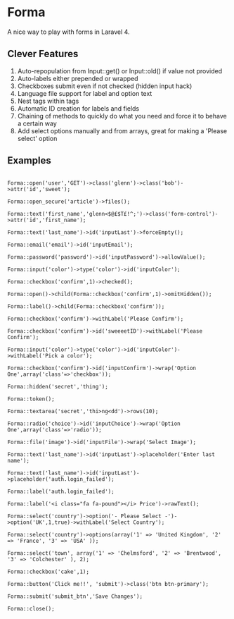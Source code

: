 Forma
=====

A nice way to play with forms in Laravel 4.

Clever Features
---------------

1. Auto-repopulation from Input::get() or Input::old() if value not provided
2. Auto-labels either prepended or wrapped
3. Checkboxes submit even if not checked (hidden input hack)
4. Language file support for label and option text
5. Nest tags within tags
6. Automatic ID creation for labels and fields
7. Chaining of methods to quickly do what you need and force it to behave a certain way
8. Add select options manually and from arrays, great for making a 'Please select' option



Examples
--------

```

Forma::open('user','GET')->class('glenn')->class('bob')->attr('id','sweet');

Forma::open_secure('article')->files();

Forma::text('first_name','glenn<$@£$T£!^;')->class('form-control')->attr('id','first_name');

Forma::text('last_name')->id('inputLast')->forceEmpty();

Forma::email('email')->id('inputEmail');

Forma::password('password')->id('inputPassword')->allowValue();

Forma::input('color')->type('color')->id('inputColor');

Forma::checkbox('confirm',1)->checked();

Forma::open()->child(Forma::checkbox('confirm',1)->omitHidden());

Forma::label()->child(Forma::checkbox('confirm'));

Forma::checkbox('confirm')->withLabel('Please Confirm');

Forma::checkbox('confirm')->id('sweeeetID')->withLabel('Please Confirm');

Forma::input('color')->type('color')->id('inputColor')->withLabel('Pick a color');

Forma::checkbox('confirm')->id('inputConfirm')->wrap('Option One',array('class'=>'checkbox'));

Forma::hidden('secret','thing');

Forma::token();

Forma::textarea('secret','thi>ng<dd')->rows(10);

Forma::radio('choice')->id('inputChoice')->wrap('Option One',array('class'=>'radio'));

Forma::file('image')->id('inputFile')->wrap('Select Image');

Forma::text('last_name')->id('inputLast')->placeholder('Enter last name');

Forma::text('last_name')->id('inputLast')->placeholder('auth.login_failed');

Forma::label('auth.login_failed');

Forma::label('<i class="fa fa-pound"></i> Price')->rawText();

Forma::select('country')->option('- Please Select -')->option('UK',1,true)->withLabel('Select Country');

Forma::select('country')->options(array('1' => 'United Kingdom', '2' => 'France', '3' => 'USA' ));

Forma::select('town', array('1' => 'Chelmsford', '2' => 'Brentwood', '3' => 'Colchester' ), 2);

Forma::checkbox('cake',1);

Forma::button('Click me!!', 'submit')->class('btn btn-primary');

Forma::submit('submit_btn','Save Changes');

Forma::close();

```